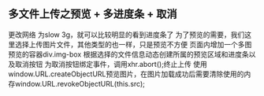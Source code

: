 ## 多文件上传之预览 + 多进度条 + 取消

更改网络 为slow 3g，就可以比较明显的看到进度条了
为了预览的需要，我们这里选择上传图片文件，其他类型的也一样，只是预览不方便
页面内增加一个多图预览的容器div.img-box
根据选择的文件信息动态创建所属的预览区域和进度条以及取消按钮
为取消按钮绑定事件，调用xhr.abort();终止上传
使用window.URL.createObjectURL预览图片，在图片加载成功后需要清除使用的内存window.URL.revokeObjectURL(this.src);